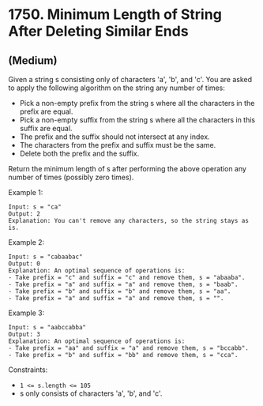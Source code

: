 # 1750. Minimum Length of String After Deleting Similar Ends
## (Medium)

Given a string s consisting only of characters 'a', 'b', and 'c'. You are asked to apply the following algorithm on the string any number of times:

- Pick a non-empty prefix from the string s where all the characters in the prefix are equal.
- Pick a non-empty suffix from the string s where all the characters in this suffix are equal.
- The prefix and the suffix should not intersect at any index.
- The characters from the prefix and suffix must be the same.
- Delete both the prefix and the suffix.

Return the minimum length of s after performing the above operation any number of times (possibly zero times).

 
Example 1:

```
Input: s = "ca"
Output: 2
Explanation: You can't remove any characters, so the string stays as is.
```

Example 2:

```
Input: s = "cabaabac"
Output: 0
Explanation: An optimal sequence of operations is:
- Take prefix = "c" and suffix = "c" and remove them, s = "abaaba".
- Take prefix = "a" and suffix = "a" and remove them, s = "baab".
- Take prefix = "b" and suffix = "b" and remove them, s = "aa".
- Take prefix = "a" and suffix = "a" and remove them, s = "".
```

Example 3:

```
Input: s = "aabccabba"
Output: 3
Explanation: An optimal sequence of operations is:
- Take prefix = "aa" and suffix = "a" and remove them, s = "bccabb".
- Take prefix = "b" and suffix = "bb" and remove them, s = "cca".
```

Constraints:

- `1 <= s.length <= 105`
- s only consists of characters 'a', 'b', and 'c'.